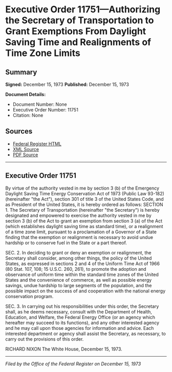 # Executive Order 11751—Authorizing the Secretary of Transportation to Grant Exemptions From Daylight Saving Time and Realignments of Time Zone Limits

## Summary

**Signed:** December 15, 1973
**Published:** December 15, 1973

**Document Details:**
- Document Number: None
- Executive Order Number: 11751
- Citation: None

## Sources
- [Federal Register HTML](https://www.presidency.ucsb.edu/documents/executive-order-11751-authorizing-the-secretary-transportation-grant-exemptions-from)
- [XML Source](None)
- [PDF Source](None)

---

## Executive Order 11751

By virtue of the authority vested in me by section 3 (b) of the Emergency Daylight Saving Time Energy Conservation Act of 1973 (Public Law 93-182) (hereinafter "the Act"), section 301 of title 3 of the United States Code, and as President of the United States, it is hereby ordered as follows:
SECTION 1. The Secretary of Transportation (hereinafter "the Secretary") is hereby designated and empowered to exercise the authority vested in me by section 3 (b) of the Act to grant an exemption from section 3 (a) of the Act (which establishes daylight saving time as standard time), or a realignment of a time zone limit, pursuant to a proclamation of a Governor of a State finding that the exemption or realignment is necessary to avoid undue hardship or to conserve fuel in the State or a part thereof.

SEC. 2. In deciding to grant or deny an exemption or realignment, the Secretary shall consider, among other things, the policy of the United States, as expressed in sections 2 and 4 of the Uniform Time Act of 1966 (80 Stat. 107, 108; 15 U.S.C. 260, 261), to promote the adoption and observance of uniform time within the standard time zones of the United States and the convenience of commerce, as well as possible energy savings, undue hardship to large segments of the population, and the possible impact on the success of and cooperation with the national energy conservation program.

SEC. 3. In carrying out his responsibilities under this order, the Secretary shall, as he deems necessary, consult with the Department of Health, Education, and Welfare, the Federal Energy Office (or an agency which hereafter may succeed to its functions), and any other interested agency and he may call upon those agencies for information and advice. Each interested department or agency shall assist the Secretary, as necessary, to carry out the provisions of this order.

RICHARD NIXON
The White House,
December 15, 1973.

---

*Filed by the Office of the Federal Register on December 15, 1973*

